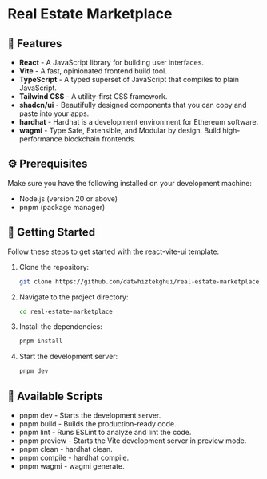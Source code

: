 # Real Estate Marketplace

## 🎉 Features

- **React** - A JavaScript library for building user interfaces.
- **Vite** - A fast, opinionated frontend build tool.
- **TypeScript** - A typed superset of JavaScript that compiles to plain JavaScript.
- **Tailwind CSS** - A utility-first CSS framework.
- **shadcn/ui** - Beautifully designed components that you can copy and paste into your apps.
- **hardhat** - Hardhat is a development environment for Ethereum software.
- **wagmi** - Type Safe, Extensible, and Modular by design. Build high-performance blockchain frontends.

## ⚙️ Prerequisites

Make sure you have the following installed on your development machine:

- Node.js (version 20 or above)
- pnpm (package manager)

## 🚀 Getting Started

Follow these steps to get started with the react-vite-ui template:

1. Clone the repository:

   ```bash
   git clone https://github.com/datwhiztekghui/real-estate-marketplace.git
   ```

2. Navigate to the project directory:

   ```bash
   cd real-estate-marketplace
   ```

3. Install the dependencies:

   ```bash
   pnpm install
   ```

4. Start the development server:

   ```bash
   pnpm dev
   ```

## 📜 Available Scripts

- pnpm dev - Starts the development server.
- pnpm build - Builds the production-ready code.
- pnpm lint - Runs ESLint to analyze and lint the code.
- pnpm preview - Starts the Vite development server in preview mode.
- pnpm clean - hardhat clean.
- pnpm compile - hardhat compile.
- pnpm wagmi - wagmi generate.
